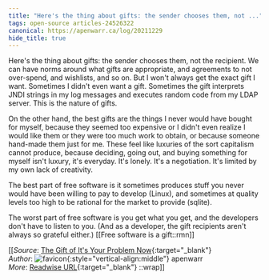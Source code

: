 ```yaml
---
title: "Here's the thing about gifts: the sender chooses them, not ..."
tags: open-source articles-24526322
canonical: https://apenwarr.ca/log/20211229
hide_title: true
---
```


Here's the thing about gifts: the sender chooses them, not the recipient. We can have norms around what gifts are appropriate, and agreements to not over-spend, and wishlists, and so on. But I won't always get the exact gift I want. Sometimes I didn't even want a gift. Sometimes the gift interprets JNDI strings in my log messages and executes random code from my LDAP server. This is the nature of gifts.

On the other hand, the best gifts are the things I never would have bought for myself, because they seemed too expensive or I didn't even realize I would like them or they were too much work to obtain, or because someone hand-made them just for me. These feel like luxuries of the sort capitalism cannot produce, because deciding, going out, and buying something for myself isn't luxury, it's everyday. It's lonely. It's a negotiation. It's limited by my own lack of creativity.

The best part of free software is it sometimes produces stuff you never would have been willing to pay to develop (Linux), and sometimes at quality levels too high to be rational for the market to provide (sqlite).

The worst part of free software is you get what you get, and the developers don't have to listen to you. (And as a developer, the gift recipients aren't always so grateful either.)
[[Free software is a gift::rmn]]


[[_Source_: [The Gift of It's Your Problem Now](https://apenwarr.ca/log/20211229){:target="_blank"}<br>
_Author_: ![favicon](https://s2.googleusercontent.com/s2/favicons?domain=apenwarr.ca){:style="vertical-align:middle"} apenwarr<br>
_More_: [Readwise URL](https://readwise.io/open/478392367){:target="_blank"}
::wrap]]
